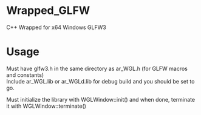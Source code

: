 # Wrapped_GLFW
 C++ Wrapped for x64 Windows GLFW3
  
  
# Usage
 Must have glfw3.h in the same directory as ar_WGL.h (for GLFW macros and constants)  
 Include ar_WGL.lib or ar_WGLd.lib for debug build and you should be set to go.
 
 
 
 Must initialize the library with WGLWindow::init() and when done, terminate it with WGLWindow::terminate() 
